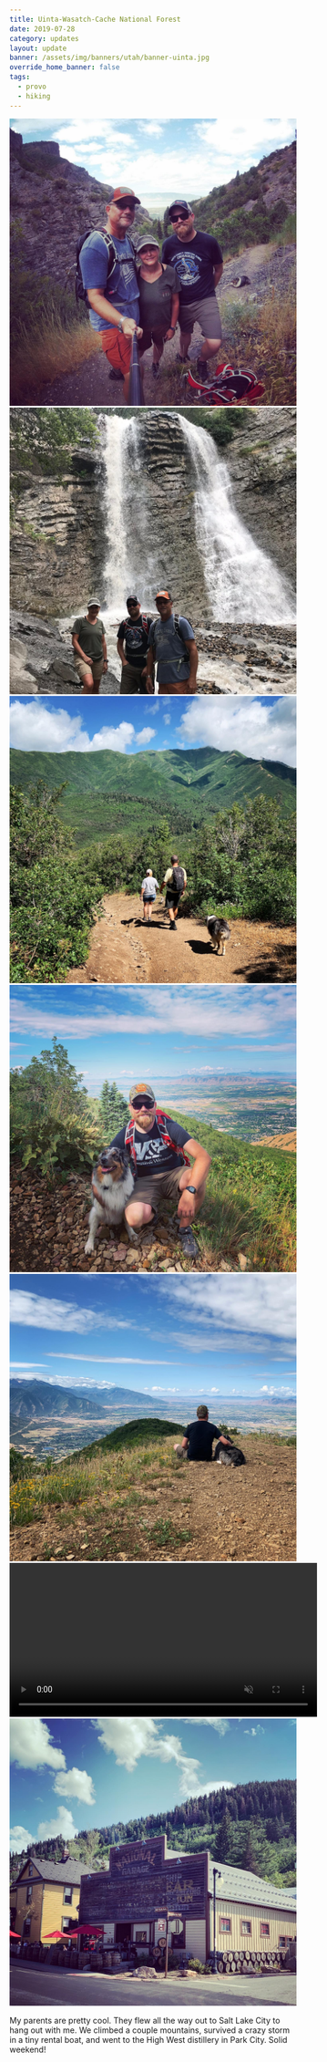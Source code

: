 ```yaml
---
title: Uinta-Wasatch-Cache National Forest
date: 2019-07-28
category: updates
layout: update
banner: /assets/img/banners/utah/banner-uinta.jpg
override_home_banner: false
tags:
  - provo
  - hiking
---
```


<div class="img-slider">
    <img src="/assets/img/updates/utah/uinta/1.jpg">
    <img src="/assets/img/updates/utah/uinta/2.jpg">
    <img src="/assets/img/updates/utah/uinta/3.jpg">
    <img src="/assets/img/updates/utah/uinta/4.jpg">
    <img src="/assets/img/updates/utah/uinta/5.jpg">
    <video controls muted width="540">
        <source src="https://dumphole.bbeng89.com/wheresblake/vid/updates/utah/uinta/boat.mp4" type="video/mp4"> 
    </video>
    <img src="/assets/img/updates/utah/uinta/6.jpg">
</div>

My parents are pretty cool. They flew all the way out to Salt Lake City to hang out with me. We climbed a couple mountains, survived a crazy storm in a tiny rental boat, and went to the High West distillery in Park City. Solid weekend!